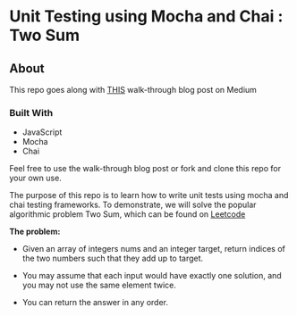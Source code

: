 # Unit Testing using Mocha and Chai : Two Sum
## About 
 This repo goes along with [THIS](https://medium.com/@grace.nieboer/a-beginners-guide-to-unit-testing-f311469cdc2d?postPublishedType=initial) walk-through blog post on Medium
 ### Built With 
 - JavaScript
 - Mocha
 - Chai



Feel free to use the walk-through blog post or fork and clone this repo for your own use. 

The purpose of this repo is to learn how to write unit tests using mocha and chai testing frameworks. To demonstrate, we will solve the popular algorithmic problem Two Sum, which can be found on [Leetcode](https://leetcode.com/problems/two-sum/)

**The problem:**
- Given an array of integers nums and an integer target, return indices of the two numbers such that they add up to target.

- You may assume that each input would have exactly one solution, and you may not use the same element twice.

- You can return the answer in any order.

